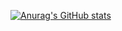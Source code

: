[![Anurag's GitHub stats](https://github-readme-stats.vercel.app/api?username=Hexadecagons)](https://github.com/anuraghazra/github-readme-stats)

